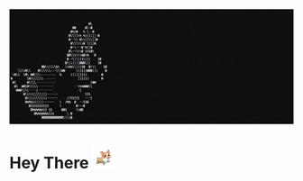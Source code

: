 <img align="center" src="https://raw.githubusercontent.com/aa-deet-eeya/aa-deet-eeya/master/src/ascii-rabit.gif">

<h1>Hey There <img src="https://raw.githubusercontent.com/aa-deet-eeya/aa-deet-eeya/master/src/doge.gif" width="40"></h1>
